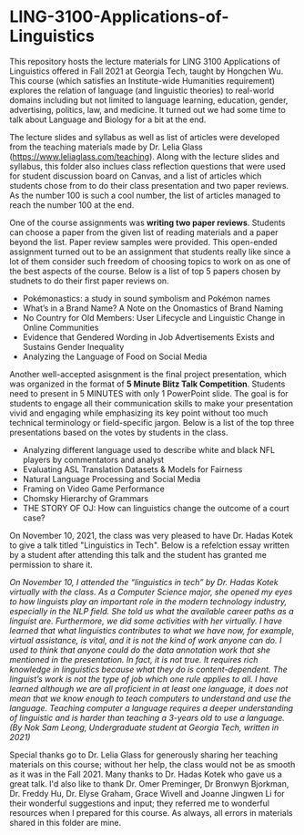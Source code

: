 # LING-3100-Applications-of-Linguistics

This repository hosts the lecture materials for LING 3100 Applications of Linguistics offered in Fall 2021 at Georgia Tech, taught by Hongchen Wu. 
This course (which satisfies an Institute-wide Humanities requirement) explores the relation of language (and linguistic theories) to real-world domains including but not limited to language learning, education, gender, advertising, politics, law, and medicine. It turned out we had some time to talk about Language and Biology for a bit at the end.

The lecture slides and syllabus as well as list of articles were developed from the teaching materials made by Dr. Lelia Glass (https://www.leliaglass.com/teaching). Along with the lecture slides and syllabus, this folder also inclues class reflection questions that were used for student discussion board on Canvas, and a list of articles which students chose from to do their class presentation and two paper reviews. As the number 100 is such a cool number, the list of articles managed to reach the number 100 at the end.

One of the course assignments was **writing two paper reviews**. Students can choose a paper from the given list of reading materials and a paper beyond the list. Paper review samples were provided. This open-ended assignment turned out to be an assignment that students really like since a lot of them consider such freedom of choosing topics to work on as one of the best aspects of the course. Below is a list of top 5 papers chosen by studnets to do their first paper reviews on.
- Pokémonastics: a study in sound symbolism and Pokémon names
- What’s in a Brand Name? A Note on the Onomastics of Brand Naming
- No Country for Old Members: User Lifecycle and Linguistic Change in Online Communities
- Evidence that Gendered Wording in Job Advertisements Exists and Sustains Gender Inequality
- Analyzing the Language of Food on Social Media

Another well-accepted asisgnment is the final project presentation, which was organized in the format of **5 Minute Blitz Talk Competition**. Students need to present in 5 MINUTES with only 1 PowerPoint slide. The goal is for students to engage all their communication skills to make your presentation vivid and engaging while emphasizing its key point without too much technical terminology or field-specific jargon. 
Below is a list of the top three presentations based on the votes by students in the class.
- Analyzing different language used to describe white and black NFL players by commentators and analyst
- Evaluating ASL Translation Datasets & Models for Fairness
- Natural Language Processing and Social Media
- Framing on Video Game Performance
- Chomsky Hierarchy of Grammars
- THE STORY OF OJ: How can linguistics change the outcome of a court case?

On November 10, 2021, the class was very pleased to have Dr. Hadas Kotek to give a talk titled "Linguistics in Tech". Below is a refelction essay written by a student after attending this talk and the student has granted me permission to share it. 

*On November 10, I attended the “linguistics in tech” by Dr. Hadas Kotek virtually with the class. As a Computer Science major, she opened my eyes to how linguists play an important role in the modern technology industry, especially in the NLP field. She told us what the available career paths as a linguist are. Furthermore, we did some activities with her virtually. I have learned that what linguistics contributes to what we have now, for example, virtual assistance, is vital, and it is not the kind of work anyone can do. I used to think that anyone could do the data annotation work that she mentioned in the presentation. In fact, it is not true. It requires rich knowledge in linguistics because what they do is content-dependent. The linguist’s work is not the type of job which one rule applies to all. I have learned although we are all proficient in at least one language, it does not mean that we know enough to teach computers to understand and use the language. Teaching computer a language requires a deeper understanding of linguistic and is harder than teaching a 3-years old to use a language. (By Nok Sam Leong, Undergraduate student at Georgia Tech, written in 2021)*


Special thanks go to Dr. Lelia Glass for generously sharing her teaching materials on this course; without her help, the class would not be as smooth as it was in the Fall 2021. Many thanks to Dr. Hadas Kotek who gave us a great talk. I'd also like to thank Dr. Omer Preminger, Dr Bronwyn Bjorkman, Dr. Freddy Hu, Dr. Elyse Graham, Grace Wivell and Joanne Jingwen Li for their wonderful suggestions and input; they referred me to wonderful resources when I prepared for this course. As always, all errors in materials shared in this folder are mine. 

